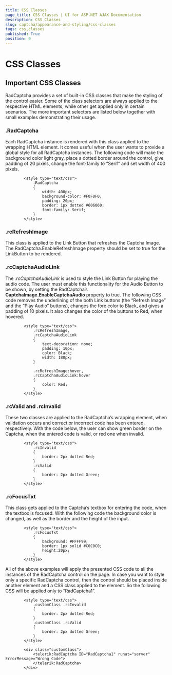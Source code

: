 ```yaml
---
title: CSS Classes
page_title: CSS Classes | UI for ASP.NET AJAX Documentation
description: CSS Classes
slug: captcha/appearance-and-styling/css-classes
tags: css,classes
published: True
position: 0
---
```


# CSS Classes



## Important CSS Classes

RadCaptcha provides a set of built-in CSS classes that make the styling of the control easier. Some of the class selectors are always applied to the respective HTML elements, while other get applied only in certain scenarios. The more important selectors are listed below together with small examples demonstrating their usage.

### .RadCaptcha

Each RadCaptcha instance is rendered with this class applied to the wrapping HTML element. It comes useful when the user wants to provide a global style for all RadCaptcha instances. The following code will make the background color light gray, place a dotted border around the control, give padding of 20 pixels, change the font-family to “Serif” and set width of 400 pixels.

````ASPNET
		<style type="text/css">
			.RadCaptcha
			{
				width: 400px;
				background-color: #F0F0F0;
				padding: 20px;
				border: 1px dotted #606060;
				font-family: Serif;
			}
		</style>
````



### .rcRefreshImage

This class is applied to the Link Button that refreshes the Captcha Image. The RadCaptcha.EnableRefreshImage property should be set to true for the LinkButton to be rendered.

### .rcCaptchaAudioLink

The *.rcCaptchaAudioLink* is used to style the Link Button for playing the audio code. The user must enable this functionality for the Audio Button to be shown, by setting the RadCaptcha’s __CaptchaImage.EnableCaptchaAudio__ property to true. The following CSS code removes the underlining of the both Link buttons (the “Refresh Image” and the “Play Audio” buttons), changes the fore color to Black, and gives a padding of 10 pixels. It also changes the color of the buttons to Red, when hovered.

````ASPNET
		<style type="text/css">
			.rcRefreshImage, 
			.rcCaptchaAudioLink
			{
				text-decoration: none;
				padding: 10px;
				color: Black;
				width: 180px;
			}
			
			.rcRefreshImage:hover, 
			.rcCaptchaAudioLink:hover
			{
				color: Red;
			}
		</style>
````



### .rcValid and .rcInvalid

These two classes are applied to the RadCaptcha’s wrapping element, when validation occurs and correct or incorrect code has been entered, respectively. With the code below, the user can show green border on the Captcha, when the entered code is valid, or red one when invalid.

````ASPNET
		<style type="text/css">
			.rcInvalid
			{
				border: 2px dotted Red;
			}
			.rcValid
			{
				border: 2px dotted Green;
			}
		</style>
````



### .rcFocusTxt

This class gets applied to the Captcha’s textbox for entering the code, when the textbox is focused. With the following code the background color is changed, as well as the border and the height of the input.

````ASPNET
		<style type="text/css">
			.rcFocusTxt
			{
				background: #FFFF99;
				border: 1px solid #C0C0C0;
				height:20px;
			}
		</style>
````



All of the above examples will apply the presented CSS code to all the instances of the RadCaptcha control on the page. In case you want to style only a specific RadCaptcha control, then the control should be placed inside another element and a CSS class applied to the element. So the following CSS will be applied only to “RadCaptcha1”.

````ASPNET
		<style type="text/css">
			.customClass .rcInvalid
			{
				border: 2px dotted Red;
			}
			.customClass .rcValid
			{
				border: 2px dotted Green;
			}
		</style>
	
		<div class="customClass">
			<telerik:RadCaptcha ID="RadCaptcha1" runat="server" ErrorMessage="Wrong Code">
			</telerik:RadCaptcha>
		</div>
````


